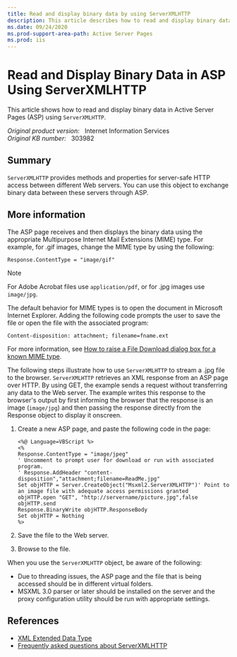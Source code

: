 ```yaml
---
title: Read and display binary data by using ServerXMLHTTP
description: This article describes how to read and display binary data in ASP using ServerXMLHTTP.
ms.date: 09/24/2020
ms.prod-support-area-path: Active Server Pages
ms.prod: iis
---
```

# Read and Display Binary Data in ASP Using ServerXMLHTTP

This article shows how to read and display binary data in Active Server Pages (ASP) using `ServerXMLHTTP`.

_Original product version:_ &nbsp; Internet Information Services  
_Original KB number:_ &nbsp; 303982

## Summary

`ServerXMLHTTP` provides methods and properties for server-safe HTTP access between different Web servers. You can use this object to exchange binary data between these servers through ASP.

## More information

The ASP page receives and then displays the binary data using the appropriate Multipurpose Internet Mail Extensions (MIME) type. For example, for .gif images, change the MIME type by using the following:

```vbscript
Response.ContentType = "image/gif"
```

> [!NOTE]
> For Adobe Acrobat files use `application/pdf`, or for .jpg images use `image/jpg`.

The default behavior for MIME types is to open the document in Microsoft Internet Explorer. Adding the following code prompts the user to save the file or open the file with the associated program:

```vbscript
Content-disposition: attachment; filename=fname.ext
```

For more information, see [How to raise a File Download dialog box for a known MIME type](/troubleshoot/browsers/raise-file-download-for-mime-types).

The following steps illustrate how to use `ServerXMLHTTP` to stream a .jpg file to the browser. `ServerXMLHTTP` retrieves an XML response from an ASP page over HTTP. By using GET, the example sends a request without transferring any data to the Web server. The example writes this response to the browser's output by first informing the browser that the response is an image (`image/jpg`) and then passing the response directly from the Response object to display it onscreen.

1. Create a new ASP page, and paste the following code in the page:

    ```vbscript
    <%@ Language=VBScript %>
    <%
    Response.ContentType = "image/jpeg"
    ' Uncomment to prompt user for download or run with associated program.
    ' Response.AddHeader "content-disposition","attachment;filename=ReadMe.jpg"
    Set objHTTP = Server.CreateObject("Msxml2.ServerXMLHTTP")' Point to an image file with adequate access permissions granted
    objHTTP.open "GET", "http://servername/picture.jpg",false
    objHTTP.send
    Response.BinaryWrite objHTTP.ResponseBody
    Set objHTTP = Nothing
    %>
    ```

2. Save the file to the Web server.
3. Browse to the file.

When you use the `ServerXMLHTTP` object, be aware of the following:

- Due to threading issues, the ASP page and the file that is being accessed should be in different virtual folders.
- MSXML 3.0 parser or later should be installed on the server and the proxy configuration utility should be run with appropriate settings.

## References

- [XML Extended Data Type](/previous-versions/dynamics/ax-2012/reference/gg920029(v=ax.60))
- [Frequently asked questions about ServerXMLHTTP](https://support.microsoft.com/help/290761/frequently-asked-questions-about-serverxmlhttp)
